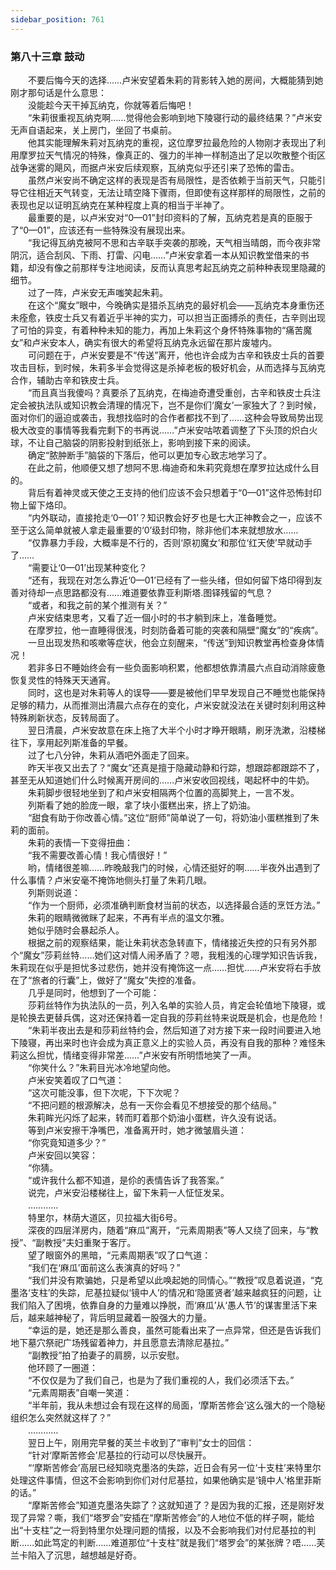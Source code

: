 ```yaml
---
sidebar_position: 761
---
```

### 第八十三章 鼓动  


　　不要后悔今天的选择……卢米安望着朱莉的背影转入她的房间，大概能猜到她刚才那句话是什么意思：  
　　没能趁今天干掉瓦纳克，你就等着后悔吧！  
　　“朱莉很重视瓦纳克啊……觉得他会影响到地下陵寝行动的最终结果？”卢米安无声自语起来，关上房门，坐回了书桌前。  
　　他其实能理解朱莉对瓦纳克的重视，这位摩罗拉最危险的人物刚才表现出了利用摩罗拉天气情况的特殊，像真正的、强力的半神一样制造出了足以吹散整个街区战争迷雾的飓风，而据卢米安后续观察，瓦纳克似乎还引来了恐怖的雷击。  
　　虽然卢米安尚不确定这样的表现是否有局限性，是否依赖于当前天气，只能引导它往相近天气转变，无法让晴空降下骤雨，但即使有这样那样的局限性，之前的表现也足以证明瓦纳克在某种程度上真的相当于半神了。  
　　最重要的是，以卢米安对“0—01”封印资料的了解，瓦纳克若是真的臣服于了“0—01”，应该还有一些特殊没有展现出来。  
　　“我记得瓦纳克被阿不思和古辛联手突袭的那晚，天气相当晴朗，而今夜非常阴沉，适合刮风、下雨、打雷、闪电……”卢米安拿着一本从知识教堂借来的书籍，却没有像之前那样专注地阅读，反而认真思考起瓦纳克之前种种表现里隐藏的细节。  
　　过了一阵，卢米安无声嗤笑起朱莉。  
　　在这个“魔女”眼中，今晚确实是猎杀瓦纳克的最好机会——瓦纳克本身重伤还未痊愈，铁皮士兵又有着近乎半神的实力，可以担当正面搏杀的责任，古辛则出现了可怕的异变，有着种种未知的能力，再加上朱莉这个身怀特殊事物的“痛苦魔女”和卢米安本人，确实有很大的希望将瓦纳克永远留在那片废墟内。  
　　可问题在于，卢米安要是不“传送”离开，他也许会成为古辛和铁皮士兵的首要攻击目标，到时候，朱莉多半会觉得这是杀掉老板的极好机会，从而选择与瓦纳克合作，辅助古辛和铁皮士兵。  
　　“而且真当我傻吗？真要杀了瓦纳克，在梅迪奇遭受重创，古辛和铁皮士兵注定会被执法队或知识教会清理的情况下，岂不是你们‘魔女’一家独大了？到时候，面对你们的逼迫或袭击，我想找临时的合作者都找不到了……这种会导致局势出现极大改变的事情等我看完剩下的书再说……”卢米安咕哝着调整了下头顶的炽白火球，不让自己脑袋的阴影投射到纸张上，影响到接下来的阅读。  
　　确定“脓肿断手”脑袋的下落后，他可以更加专心致志地学习了。  
　　在此之前，他顺便又想了想阿不思.梅迪奇和朱莉究竟想在摩罗拉达成什么目的。  
　　背后有着神灵或天使之王支持的他们应该不会只想着于“0—01”这件恐怖封印物上留下烙印。  
　　“内外联动，直接抢走‘0—01’？知识教会好歹也是七大正神教会之一，应该不至于这么简单就被人拿走最重要的‘0’级封印物，除非他们本来就想放水……  
　　“仅靠暴力手段，大概率是不行的，否则‘原初魔女’和那位‘红天使’早就动手了……  
　　“需要让‘0—01’出现某种变化？  
　　“还有，我现在对怎么靠近‘0—01’已经有了一些头绪，但如何留下烙印得到友善对待却一点思路都没有……难道要依靠亚利斯塔.图铎残留的气息？  
　　“或者，和我之前的某个推测有关？”  
　　卢米安结束思考，又看了近一個小时的书才躺到床上，准备睡觉。  
　　在摩罗拉，他一直睡得很浅，时刻防备着可能的突袭和隔壁“魔女”的“疾病”。  
　　一旦出现发热和咳嗽等症状，他会立刻醒来，“传送”到知识教堂再检查身体情况！  
　　若非多日不睡始终会有一些负面影响积累，他都想依靠清晨六点自动消除疲惫恢复灵性的特殊天天通宵。  
　　同时，这也是对朱莉等人的误导——要是被他们早早发现自己不睡觉也能保持足够的精力，从而推测出清晨六点存在的变化，卢米安就没法在关键时刻利用这种特殊刷新状态，反转局面了。  
　　翌日清晨，卢米安故意在床上拖了大半个小时才睁开眼睛，刷牙洗漱，沿楼梯往下，享用起列斯准备的早餐。  
　　过了七八分钟，朱莉从酒吧外面走了回来。  
　　昨天半夜又出去了？“魔女”还真是擅于隐藏动静和行踪，想跟踪都跟踪不了，甚至无从知道她们什么时候离开房间的……卢米安收回视线，喝起杯中的牛奶。  
　　朱莉脚步很轻地坐到了和卢米安相隔两个位置的高脚凳上，一言不发。  
　　列斯看了她的脸庞一眼，拿了块小蛋糕出来，挤上了奶油。  
　　“甜食有助于你改善心情。”这位“厨师”简单说了一句，将奶油小蛋糕推到了朱莉的面前。  
　　朱莉的表情一下变得扭曲：  
　　“我不需要改善心情！我心情很好！”  
　　哟，情绪很差嘛……昨晚敲我门的时候，心情还挺好的啊……半夜外出遇到了什么事情？卢米安毫不掩饰地侧头打量了朱莉几眼。  
　　列斯则说道：  
　　“作为一个厨师，必须准确判断食材当前的状态，以选择最合适的烹饪方法。”  
　　朱莉的眼睛微微眯了起来，不再有半点的温文尔雅。  
　　她似乎随时会暴起杀人。  
　　根据之前的观察结果，能让朱莉状态急转直下，情绪接近失控的只有另外那个“魔女”莎莉丝特……她们这对情人闹矛盾了？嗯，我粗浅的心理学知识告诉我，朱莉现在似乎是担忧多过悲伤，她并没有掩饰这一点……担忧……卢米安将右手放在了“旅者的行囊”上，做好了“魔女”失控的准备。  
　　几乎是同时，他想到了一个可能：  
　　莎莉丝特作为执法队的一员，列入名单的实验人员，肯定会轮值地下陵寝，或是轮换去更替兵偶，这对还保持着一定自我的莎莉丝特来说既是机会，也是危险！  
　　“朱莉半夜出去是和莎莉丝特约会，然后知道了对方接下来一段时间要进入地下陵寝，再出来时也许会成为真正意义上的实验人员，再没有自我的那种？难怪朱莉这么担忧，情绪变得非常差……”卢米安有所明悟地笑了一声。  
　　“你笑什么？”朱莉目光冰冷地望向他。  
　　卢米安笑着叹了口气道：  
　　“这次可能没事，但下次呢，下下次呢？  
　　“不把问题的根源解决，总有一天你会看见不想接受的那个结局。”  
　　朱莉眸光闪烁了起来，转而盯着那个奶油小蛋糕，许久没有说话。  
　　等到卢米安擦干净嘴巴，准备离开时，她才微皱眉头道：  
　　“你究竟知道多少？”  
　　卢米安回以笑容：  
　　“你猜。  
　　“或许我什么都不知道，是伱的表情告诉了我答案。”  
　　说完，卢米安沿楼梯往上，留下朱莉一人怔怔发呆。  
　　…………  
　　特里尔，林荫大道区，贝拉福大街6号。  
　　深夜的四层洋房内，随着“麻瓜”离开，“元素周期表”等人又绕了回来，与“教授”、“副教授”夫妇重聚于客厅。  
　　望了眼窗外的黑暗，“元素周期表”叹了口气道：  
　　“我们在‘麻瓜’面前这么表演真的好吗？”  
　　“我们并没有欺骗她，只是希望以此唤起她的同情心。”“教授”叹息着说道，“克墨洛‘支柱’的失踪，尼基拉疑似‘镜中人’的情况和‘隐匿贤者’越来越疯狂的问题，让我们陷入了困境，依靠自身的力量难以挣脱，而‘麻瓜’从‘愚人节’的谋害里活下来后，越来越神秘了，背后明显藏着一股强大的力量。  
　　“幸运的是，她还是那么善良，虽然可能看出来了一点异常，但还是告诉我们地下墓穴祭祀广场残留着神力，并且愿意去清除尼基拉。”  
　　“副教授”拍了拍妻子的肩膀，以示安慰。  
　　他环顾了一圈道：  
　　“不仅仅是为了我们自己，也是为了我们重视的人，我们必须活下去。”  
　　“元素周期表”自嘲一笑道：  
　　“半年前，我从未想过会有现在这样的局面，‘摩斯苦修会’这么强大的一个隐秘组织怎么突然就这样了？”  
　　…………  
　　翌日上午，刚用完早餐的芙兰卡收到了“审判”女士的回信：  
　　“针对‘摩斯苦修会’尼基拉的行动可以尽快展开。  
　　“‘摩斯苦修会’高层已经知晓克墨洛的失踪，近日会有另一位‘十支柱’来特里尔处理这件事情，但这不会影响到你们对付尼基拉，如果他确实是‘镜中人’格里菲斯的话。”  
　　“摩斯苦修会”知道克墨洛失踪了？这就知道了？是因为我的汇报，还是刚好发现了异常？嘶，我们“塔罗会”安插在“摩斯苦修会”的人地位不低的样子啊，能给出“十支柱”之一将到特里尔处理问题的情报，以及不会影响我们对付尼基拉的判断……如此笃定的判断……难道那位“十支柱”就是我们“塔罗会”的某张牌？唔……芙兰卡陷入了沉思，越想越是好奇。  
